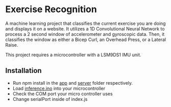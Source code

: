 # Exercise Recognition
A machine learning project that classifies the current exercise you are doing and displays it on a website.  It utilizes a 1D Convolutional Neural Network to process a 2 second window of accelerometer and gyroscopic data.  Then, it classifies the window as either a Bicep Curl, an Overhead Press, or a Lateral Raise.  

This project requires a microcontroller with a LSM9DS1 IMU unit. 

## Installation
- Run npm install in the [app](demo/app) and [server](demo/server) folder respectively.  
- Load [inference.ino](src/inference/inference.ino) into your microcontroller
- Check the COM port your micro controller uses
- Change serialPort inside of index.js 
